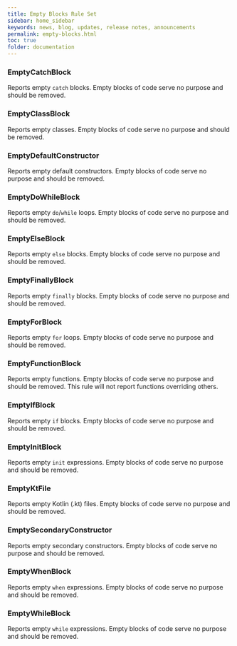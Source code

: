 ```yaml
---
title: Empty Blocks Rule Set
sidebar: home_sidebar
keywords: news, blog, updates, release notes, announcements
permalink: empty-blocks.html
toc: true
folder: documentation
---
```


### EmptyCatchBlock

Reports empty `catch` blocks. Empty blocks of code serve no purpose and should be removed.

### EmptyClassBlock

Reports empty classes. Empty blocks of code serve no purpose and should be removed.

### EmptyDefaultConstructor

Reports empty default constructors. Empty blocks of code serve no purpose and should be removed.

### EmptyDoWhileBlock

Reports empty `do`/`while` loops. Empty blocks of code serve no purpose and should be removed.

### EmptyElseBlock

Reports empty `else` blocks. Empty blocks of code serve no purpose and should be removed.

### EmptyFinallyBlock

Reports empty `finally` blocks. Empty blocks of code serve no purpose and should be removed.

### EmptyForBlock

Reports empty `for` loops. Empty blocks of code serve no purpose and should be removed.

### EmptyFunctionBlock

Reports empty functions. Empty blocks of code serve no purpose and should be removed.
This rule will not report functions overriding others.

### EmptyIfBlock

Reports empty `if` blocks. Empty blocks of code serve no purpose and should be removed.

### EmptyInitBlock

Reports empty `init` expressions. Empty blocks of code serve no purpose and should be removed.

### EmptyKtFile

Reports empty Kotlin (.kt) files. Empty blocks of code serve no purpose and should be removed.

### EmptySecondaryConstructor

Reports empty secondary constructors. Empty blocks of code serve no purpose and should be removed.

### EmptyWhenBlock

Reports empty `when` expressions. Empty blocks of code serve no purpose and should be removed.

### EmptyWhileBlock

Reports empty `while` expressions. Empty blocks of code serve no purpose and should be removed.
